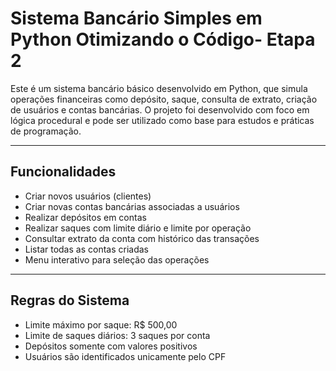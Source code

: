 # Sistema Bancário Simples em Python Otimizando o Código- Etapa 2

Este é um sistema bancário básico desenvolvido em Python, que simula operações financeiras como depósito, saque, consulta de extrato, criação de usuários e contas bancárias. O projeto foi desenvolvido com foco em lógica procedural e pode ser utilizado como base para estudos e práticas de programação.

---

## Funcionalidades

- Criar novos usuários (clientes)  
- Criar novas contas bancárias associadas a usuários  
- Realizar depósitos em contas  
- Realizar saques com limite diário e limite por operação  
- Consultar extrato da conta com histórico das transações  
- Listar todas as contas criadas  
- Menu interativo para seleção das operações  

---

## Regras do Sistema

- Limite máximo por saque: R$ 500,00  
- Limite de saques diários: 3 saques por conta  
- Depósitos somente com valores positivos  
- Usuários são identificados unicamente pelo CPF  
